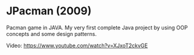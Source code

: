 # JPacman (2009)
Pacman game in JAVA. My very first complete Java project by using OOP concepts and some design patterns.

Video: https://www.youtube.com/watch?v=XJxoT2ckvGE
